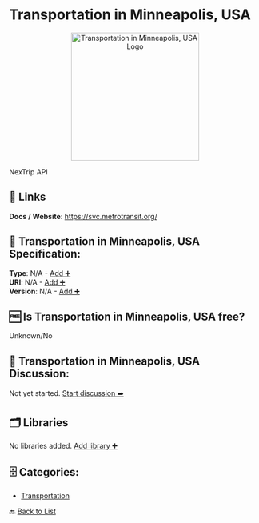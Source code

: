 # Transportation in Minneapolis, USA
<p align="center">
    <img width="256" src="https://raw.githubusercontent.com/apis-list/apis-list/main/apis/transport-for-minneapolis-us/logo_256x256.png" alt="Transportation in Minneapolis, USA Logo"/>
</p>
NexTrip API

##  🔗 Links
**Docs / Website**: https://svc.metrotransit.org/

## 🧬 Transportation in Minneapolis, USA Specification:
**Type**: N/A - [Add ➕](https://github.com/apis-list/apis-list/edit/main/apis/transport-for-minneapolis-us/transport-for-minneapolis-us.yaml)  
**URI**: N/A - [Add ➕](https://github.com/apis-list/apis-list/edit/main/apis/transport-for-minneapolis-us/transport-for-minneapolis-us.yaml)  
**Version**: N/A - [Add ➕](https://github.com/apis-list/apis-list/edit/main/apis/transport-for-minneapolis-us/transport-for-minneapolis-us.yaml)

## 🆓 Is Transportation in Minneapolis, USA free?
 Unknown/No 

## 💬 Transportation in Minneapolis, USA Discussion:
Not yet started. [Start discussion ➡️](https://github.com/apis-list/apis-list/discussions/new)

## 🗂️ Libraries

No libraries added. [Add library ➕](https://github.com/apis-list/apis-list/edit/main/apis/transport-for-minneapolis-us/transport-for-minneapolis-us.yaml)    


## 🗄️ Categories:
- [Transportation](https://github.com/apis-list/apis-list#transportation-)

🔙  [Back to List](https://github.com/apis-list/apis-list)
